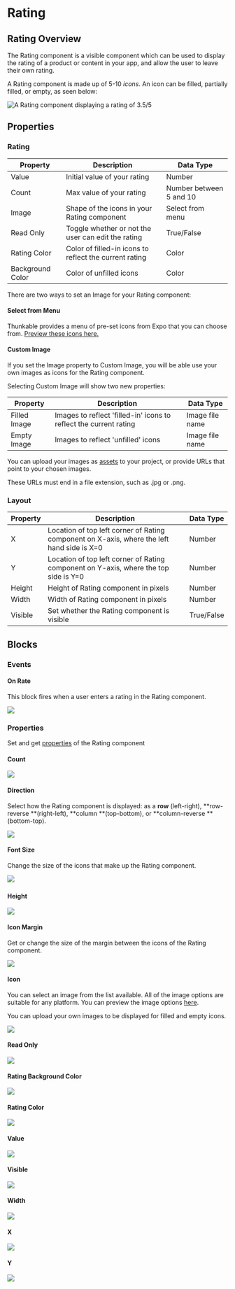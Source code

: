 # Rating

## Rating Overview

The Rating component is a visible component which can be used to display the rating of a product or content in your app, and allow the user to leave their own rating.

A Rating component is made up of 5-10 _icons_. An icon can be filled, partially filled, or empty, as seen below:

![A Rating component displaying a rating of 3.5/5](.gitbook/assets/rating.png)

## Properties

### Rating

| Property         | Description                                            | Data Type               |
| ---------------- | ------------------------------------------------------ | ----------------------- |
| Value            | Initial value of your rating                           | Number                  |
| Count            | Max value of your rating                               | Number between 5 and 10 |
| Image            | Shape of the icons in your Rating component            | Select from menu        |
| Read Only        | Toggle whether or not the user can edit the rating     | True/False              |
| Rating Color     | Color of filled-in icons to reflect the current rating | Color                   |
| Background Color | Color of unfilled icons                                | Color                   |

There are two ways to set an Image for your Rating component:

#### Select from Menu

Thunkable provides a menu of pre-set icons from Expo that you can choose from. [Preview these icons here.](https://icons.expo.fyi)

#### Custom Image

If you set the Image property to Custom Image, you will be able use your own images as icons for the Rating component.&#x20;

Selecting Custom Image will show two new properties:

| Property     | Description                                                       | Data Type       |
| ------------ | ----------------------------------------------------------------- | --------------- |
| Filled Image | Images to reflect 'filled-in' icons to reflect the current rating | Image file name |
| Empty Image  | Images to reflect 'unfilled' icons                                | Image file name |

You can upload your images as [assets](assets.md) to your project, or provide URLs that point to your chosen images.

These URLs must end in a file extension, such as .jpg or .png.

### Layout

| Property | Description                                                                                | Data Type  |
| -------- | ------------------------------------------------------------------------------------------ | ---------- |
| X        | Location of top left corner of Rating component on X-axis, where the left hand side is X=0 | Number     |
| Y        | Location of top left corner of Rating component on Y-axis, where the top side is Y=0       | Number     |
| Height   | Height of Rating component in pixels                                                       | Number     |
| Width    | Width of Rating component in pixels                                                        | Number     |
| Visible  | Set whether the Rating component is visible                                                | True/False |

## Blocks

### Events

#### On Rate

This block fires when a user enters a rating in the Rating component.

![](.gitbook/assets/rating-on-rate.png)

### Properties

Set and get [properties](rating.md#properties) of the Rating component

#### Count

![](.gitbook/assets/count.png)

#### Direction

Select how the Rating component is displayed: as a **row** (left-right), **row-reverse **(right-left), **column **(top-bottom), or **column-reverse **(bottom-top).

![](.gitbook/assets/direction.png)

#### Font Size

Change the size of the icons that make up the Rating component.

![](<.gitbook/assets/font\_size (3).png>)

###

#### Height&#x20;

![](<.gitbook/assets/height (8).png>)

#### Icon Margin&#x20;

Get or change the size of the margin between the icons of the Rating component.

![](.gitbook/assets/icon\_margin.png)

#### Icon

You can select an image from the list available. All of the image options are suitable for any platform. You can preview the image options [here](https://icons.expo.fyi).

You can upload your own images to be displayed for filled and empty icons.

![](.gitbook/assets/icon.png)

#### Read Only

![](.gitbook/assets/read\_only.png)

#### Rating Background Color

![](.gitbook/assets/rating\_bg\_color.png)

#### Rating Color

![](.gitbook/assets/rating\_color.png)

#### Value

![](<.gitbook/assets/value (2).png>)

#### Visible

![](<.gitbook/assets/visible (9).png>)

#### Width&#x20;

![](<.gitbook/assets/width (9).png>)

#### X&#x20;

![](<.gitbook/assets/x (1).png>)

#### Y

![](<.gitbook/assets/y (1).png>)
